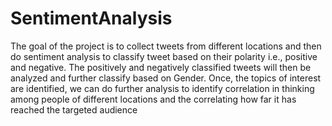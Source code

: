 # SentimentAnalysis

The goal of the project is to collect tweets from
different locations and then do sentiment analysis
to classify tweet based on their polarity i.e., positive
and negative. The positively and negatively
classified tweets will then be analyzed and further
classify based on Gender. Once, the topics of interest
are identified, we can do further analysis to
identify correlation in thinking among people of
different locations and the correlating how far it
has reached the targeted audience
